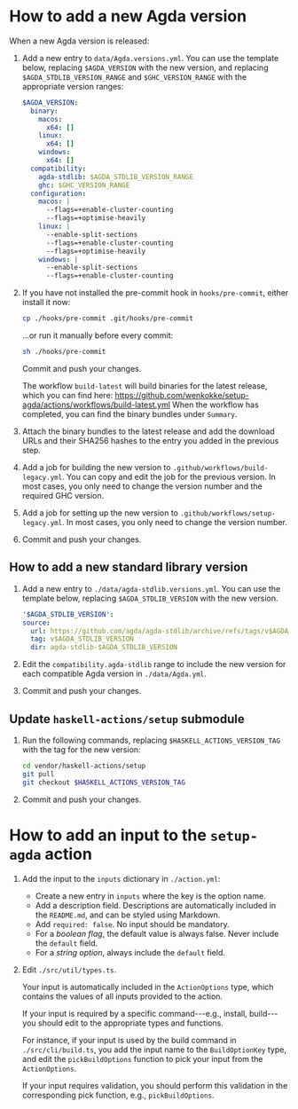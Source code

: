 # How to add a new Agda version

When a new Agda version is released:

1.  Add a new entry to `data/Agda.versions.yml`. You can use the template below, replacing `$AGDA_VERSION` with the new version, and replacing `$AGDA_STDLIB_VERSION_RANGE` and `$GHC_VERSION_RANGE` with the appropriate version ranges:

    ```yaml
    $AGDA_VERSION:
      binary:
        macos:
          x64: []
        linux:
          x64: []
        windows:
          x64: []
      compatibility:
        agda-stdlib: $AGDA_STDLIB_VERSION_RANGE
        ghc: $GHC_VERSION_RANGE
      configuration:
        macos: |
          --flags=+enable-cluster-counting
          --flags=+optimise-heavily
        linux: |
          --enable-split-sections
          --flags=+enable-cluster-counting
          --flags=+optimise-heavily
        windows: |
          --enable-split-sections
          --flags=+enable-cluster-counting
    ```

2.  If you have not installed the pre-commit hook in `hooks/pre-commit`,
    either install it now:

    ```bash
    cp ./hooks/pre-commit .git/hooks/pre-commit
    ```

    ...or run it manually before every commit:

    ```bash
    sh ./hooks/pre-commit
    ```

    Commit and push your changes.

    The workflow `build-latest` will build binaries for the latest release,
    which you can find here: <https://github.com/wenkokke/setup-agda/actions/workflows/build-latest.yml> When the workflow has completed, you can find the binary bundles under `Summary`.

3.  Attach the binary bundles to the latest release and add the download URLs and their SHA256 hashes to the entry you added in the previous step.

4.  Add a job for building the new version to `.github/workflows/build-legacy.yml`. You can copy and edit the job for the previous version. In most cases, you only need to change the version number and the required GHC version.

5.  Add a job for setting up the new version to `.github/workflows/setup-legacy.yml`. In most cases, you only need to change the version number.

6.  Commit and push your changes.

## How to add a new standard library version

1.  Add a new entry to `./data/agda-stdlib.versions.yml`. You can use the template below, replacing `$AGDA_STDLIB_VERSION` with the new version.

    ```yaml
    '$AGDA_STDLIB_VERSION':
    source:
      url: https://github.com/agda/agda-stdlib/archive/refs/tags/v$AGDA_STDLIB_VERSION.zip
      tag: v$AGDA_STDLIB_VERSION
      dir: agda-stdlib-$AGDA_STDLIB_VERSION
    ```

2.  Edit the `compatibility.agda-stdlib` range to include the new version for each compatible Agda version in `./data/Agda.yml`.

3.  Commit and push your changes.

## Update `haskell-actions/setup` submodule

1.  Run the following commands, replacing `$HASKELL_ACTIONS_VERSION_TAG` with the tag for the new version:

    ```bash
    cd vendor/haskell-actions/setup
    git pull
    git checkout $HASKELL_ACTIONS_VERSION_TAG
    ```

2.  Commit and push your changes.

# How to add an input to the `setup-agda` action

1.  Add the input to the `inputs` dictionary in `./action.yml`:

    - Create a new entry in `inputs` where the key is the option name.
    - Add a description field. Descriptions are automatically included in the `README.md`, and can be styled using Markdown.
    - Add `required: false`. No input should be mandatory.
    - For a _boolean flag_, the default value is always false. Never include the `default` field.
    - For a _string option_, always include the `default` field.

2.  Edit `./src/util/types.ts`.

    Your input is automatically included in the `ActionOptions` type, which contains the values of all inputs provided to the action.

    If your input is required by a specific command---e.g., install, build---you should edit to the appropriate types and functions.

    For instance, if your input is used by the build command in `./src/cli/build.ts`, you add the input name to the `BuildOptionKey` type, and edit the `pickBuildOptions` function to pick your input from the `ActionOptions`.

    If your input requires validation, you should perform this validation in the corresponding pick function, e.g., `pickBuildOptions`.
